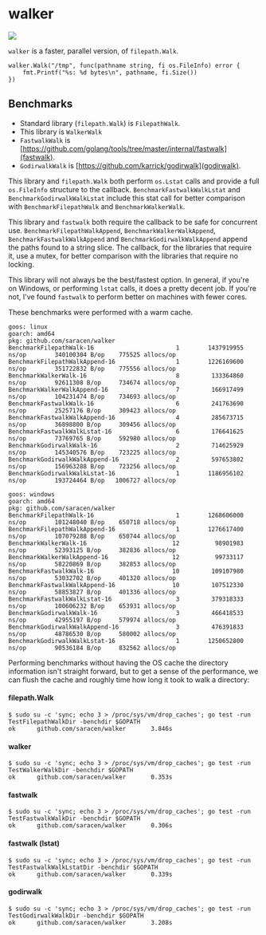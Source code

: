 # walker

[![](https://godoc.org/github.com/saracen/walker?status.svg)](http://godoc.org/github.com/saracen/walker)

`walker` is a faster, parallel version, of `filepath.Walk`.

```
walker.Walk("/tmp", func(pathname string, fi os.FileInfo) error {
    fmt.Printf("%s: %d bytes\n", pathname, fi.Size())
})
```

## Benchmarks

- Standard library (`filepath.Walk`) is `FilepathWalk`.
- This library is `WalkerWalk`
- `FastwalkWalk` is [https://github.com/golang/tools/tree/master/internal/fastwalk](fastwalk).
- `GodirwalkWalk` is [https://github.com/karrick/godirwalk](godirwalk).

This library and `filepath.Walk` both perform `os.Lstat` calls and provide a full `os.FileInfo` structure to the callback. `BenchmarkFastwalkWalkLstat` and `BenchmarkGodirwalkWalkLstat` include this stat call for better comparison with `BenchmarkFilepathWalk` and `BenchmarkWalkerWalk`.

This library and `fastwalk` both require the callback to be safe for concurrent use. `BenchmarkFilepathWalkAppend`, `BenchmarkWalkerWalkAppend`, `BenchmarkFastwalkWalkAppend` and `BenchmarkGodirwalkWalkAppend` append the paths found to a string slice. The callback, for the libraries that require it, use a mutex, for better comparison with the libraries that require no locking.

This library will not always be the best/fastest option. In general, if you're on Windows, or performing `lstat` calls, it does a pretty decent job. If you're not, I've found `fastwalk` to perform better on machines with fewer cores.

These benchmarks were performed with a warm cache.

```
goos: linux
goarch: amd64
pkg: github.com/saracen/walker
BenchmarkFilepathWalk-16                       1        1437919955 ns/op        340100304 B/op    775525 allocs/op
BenchmarkFilepathWalkAppend-16                 1        1226169600 ns/op        351722832 B/op    775556 allocs/op
BenchmarkWalkerWalk-16                         8         133364860 ns/op        92611308 B/op     734674 allocs/op
BenchmarkWalkerWalkAppend-16                   7         166917499 ns/op        104231474 B/op    734693 allocs/op
BenchmarkFastwalkWalk-16                       6         241763690 ns/op        25257176 B/op     309423 allocs/op
BenchmarkFastwalkWalkAppend-16                 4         285673715 ns/op        36898800 B/op     309456 allocs/op
BenchmarkFastwalkWalkLstat-16                  6         176641625 ns/op        73769765 B/op     592980 allocs/op
BenchmarkGodirwalkWalk-16                      2         714625929 ns/op        145340576 B/op    723225 allocs/op
BenchmarkGodirwalkWalkAppend-16                2         597653802 ns/op        156963288 B/op    723256 allocs/op
BenchmarkGodirwalkWalkLstat-16                 1        1186956102 ns/op        193724464 B/op   1006727 allocs/op
```

```
goos: windows
goarch: amd64
pkg: github.com/saracen/walker
BenchmarkFilepathWalk-16                       1        1268606000 ns/op        101248040 B/op    650718 allocs/op
BenchmarkFilepathWalkAppend-16                 1        1276617400 ns/op        107079288 B/op    650744 allocs/op
BenchmarkWalkerWalk-16                        12          98901983 ns/op        52393125 B/op     382836 allocs/op
BenchmarkWalkerWalkAppend-16                  12          99733117 ns/op        58220869 B/op     382853 allocs/op
BenchmarkFastwalkWalk-16                      10         109107980 ns/op        53032702 B/op     401320 allocs/op
BenchmarkFastwalkWalkAppend-16                10         107512330 ns/op        58853827 B/op     401336 allocs/op
BenchmarkFastwalkWalkLstat-16                  3         379318333 ns/op        100606232 B/op    653931 allocs/op
BenchmarkGodirwalkWalk-16                      3         466418533 ns/op        42955197 B/op     579974 allocs/op
BenchmarkGodirwalkWalkAppend-16                3         476391833 ns/op        48786530 B/op     580002 allocs/op
BenchmarkGodirwalkWalkLstat-16                 1        1250652800 ns/op        90536184 B/op     832562 allocs/op
```

Performing benchmarks without having the OS cache the directory information isn't straight forward, but to get a sense of the performance, we can flush the cache and roughly time how long it took to walk a directory:

#### filepath.Walk
```
$ sudo su -c 'sync; echo 3 > /proc/sys/vm/drop_caches'; go test -run TestFilepathWalkDir -benchdir $GOPATH
ok      github.com/saracen/walker       3.846s
```

#### walker
```
$ sudo su -c 'sync; echo 3 > /proc/sys/vm/drop_caches'; go test -run TestWalkerWalkDir -benchdir $GOPATH
ok      github.com/saracen/walker       0.353s
```

#### fastwalk
```
$ sudo su -c 'sync; echo 3 > /proc/sys/vm/drop_caches'; go test -run TestFastwalkWalkDir -benchdir $GOPATH
ok      github.com/saracen/walker       0.306s
```

#### fastwalk (lstat)
```
$ sudo su -c 'sync; echo 3 > /proc/sys/vm/drop_caches'; go test -run TestFastwalkWalkLstatDir -benchdir $GOPATH
ok      github.com/saracen/walker       0.339s
```

#### godirwalk
```
$ sudo su -c 'sync; echo 3 > /proc/sys/vm/drop_caches'; go test -run TestGodirwalkWalkDir -benchdir $GOPATH
ok      github.com/saracen/walker       3.208s
```